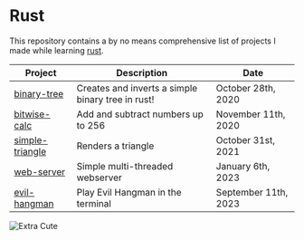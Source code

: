 # Rust
This repository contains a by no means comprehensive list of projects I made while learning [rust](https://www.rust-lang.org/).

| Project                               | Description                                       | Date                  |
|---------------------------------------|---------------------------------------------------|-----------------------|
| [binary-tree](./binary-tree/)         | Creates and inverts a simple binary tree in rust! | October 28th, 2020    |
| [bitwise-calc](./bitwise-calc/)       | Add and subtract numbers up to 256                | November 11th, 2020   |
| [simple-triangle](./simple-triangle/) | Renders a triangle                                | October 31st, 2021    |
| [web-server](./web-server/)           | Simple multi-threaded webserver                   | January 6th, 2023     |
| [evil-hangman](./evil-hangman/)       | Play Evil Hangman in the terminal                 | September 11th, 2023  |


![Extra Cute](https://rustacean.net/assets/cuddlyferris.png)
